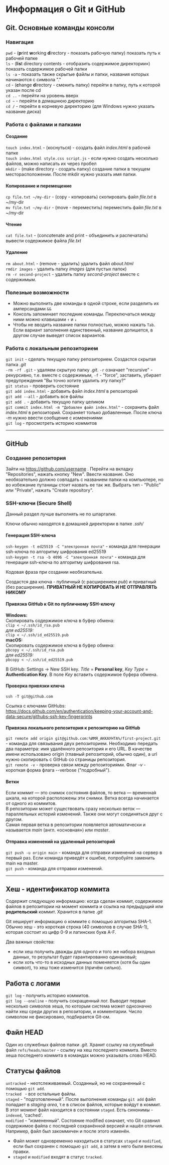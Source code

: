 # Информация о Git и GitHub

## Git. Основные команды консоли

### Навигация

`pwd` - (**p**rint **w**orking **d**irectory - показать рабочую папку) показать путь к рабочей папке <br>
`ls` - (**l**i**s**t directory contents - отобразить содержимое директории») показать содержимое рабочей папки <br>
`ls -a` - показать также скрытые файлы и папки, названия которых начинаются с символа "." <br>
`cd` - (**c**hange **d**irectory - сменить папку) перейти в папку, путь к которой указан после cd <br>
`cd ..` - перейти на уровень вверх <br>
`cd ~` - перейти в домашнюю директорию <br>
`cd /` - перейти в корневую директорию (для Windows нужно указать название диска) <br>

### Работа с файлами и папками

#### Создание

`touch index.html` - (коснуться) - создать файл *index.html* в рабочей папке <br>
`touch index.html style.css script.js` - если нужно создать несколько файлов, можно написать их через пробел <br>
`mkdir` - (make directory - создать папку) создание папки в текущем месторасположении. После mkdir нужно указать имя папки. <br>

#### Копирование и перемещение

`cp file.txt ~/my-dir` - (copy - копировать) скопировать файл *file.txt* в ~/my-dir <br>
`mv file.txt ~/my-dir` - (move - переместить) переместить файл *file.txt* в ~/my-dir <br>

#### Чтение

`cat file.txt` - (con*cat*enate and print - объединить и распечатать) вывести содержимое файла *file.txt* <br>

#### Удаление

`rm about.html` - (remove - удалить) удалить файл *about.html* <br>
`rmdir images` - удалить папку *images* (для пустых папок) <br>
`rm -r second-project` - удалить папку *second-project* вместе с содержимым. <br>

### Полезные возможности

- Можно выполнить две команды в одной строке, если разделить их амперсандами `&&` <br>
- Консоль запоминает последние команды. Переключаться между ними можно клавишами `↑` и `↓` <br>
- Чтобы не вводить название папки полностью, можно нажать `Tab`. Если вариант заполнения единственный, название допишется, в другом случае выведет список вариантов. <br>

### Работа с локальным репозиторием

`git init` - сделать текущую папку репозиторием. Создастся скрытая папка *.git* <br>
`-rm -rf .git` - удаляем скрытую папку *.git*. `-r` означает "recursive" - рекурсивно, т.е. вместе с содержимым, `-f` - "force", заставить, убирает предупреждения "Вы точно хотите удалить эту папку?" <br>
`git status` - проверить состояние <br>
`git add index.html` - добавить файл *index.html* в репозиторий <br>
`git add --all` - добавить все файлы <br>
`git add .` - добавить текущую папку целиком <br>
`git commit index.html -m "Добавлен файл index.html"` - сохранить файл *index.html* в репозиторий. Сохраняет только добавленные. После ключа *-m* нужно ввести сообщение c изменениями <br>
`git log` - просмотреть историю коммитов <br>

---

## GitHub

### Создание репозитория

Зайти на https://github.com/username . Перейти на вкладку "Repositories", нажать кнопку "New". Ввести название. Оно необязательно должно совпадать с названием папки на компьютере, но во избежание путаницы стоит назвать ее так же. Выбрать тип - "Public" или "Private", нажать "Create repository".

### SSH-ключи (Secure Shell)

Данный раздел лучше выполнять не по шпаргалке. <br>

Ключи обычно находятся в домашней директории в папке *.ssh/* <br>

#### Генерация SSH-ключа

`ssh-keygen -t ed25519 -C "электронная почта"` - команда для генерации ssh-ключа по алгоритму шифрования ed25519 <br>
`ssh-keygen -t rsa -b 4096 -C "электронная почта"` - команда для генерации ssh-ключа по алгоритму шифрования rsa. <br>

Кодовая фраза при создании необязательна. <br>

Создастся два ключа - публичный (с расширением *pub*) и приватный (без расширения). **ПРИВАТНЫЙ НЕ КОПИРОВАТЬ И НЕ ОТПРАВЛЯТЬ НИКОМУ** <br>

#### Привязка GitHub к Git по публичному SSH-ключу
 
**Windows:** <br>
Cкопировать содержимое ключа в буфер обмена: <br>
` clip < ~/.ssh/id_rsa.pub `<br>
*для ed25519:* <br>
` clip < ~/.ssh/id_ed25519.pub  `<br>
**macOS:** <br>
Cкопировать содержимое ключа в буфер обмена: <br>
` pbcopy < ~/.ssh/id_rsa.pub `<br>
*для ed25519:* <br>
` pbcopy < ~/.ssh/id_ed25519.pub `<br>

В GitHub: Settings -> New SSH key. *Title* = **Personal key**, *Key Type* = **Authentication Key**. В поле *Key* вставить содержимое буфера обмена. <br>

#### Проверка привязки ключа

`ssh -T git@github.com ` <br>

Ссылка c ключами GitHubs: https://docs.github.com/en/authentication/keeping-your-account-and-data-secure/githubs-ssh-key-fingerprints

#### Привязка локального репозитория к репозиторию на GitHub

`git remote add origin git@github.com:%ИМЯ_АККАУНТА%/first-project.git` - команда для связывания двух репозиторием. Необходимо передать два параметра: имя удалённого репозитория и его URL. В качестве имени использовано origin (главный репозиторий, обычно один), а url нужно скопировать с GitHub со страницы репозитория. <br>
`git remote -v` - проверка связи между репозиториями. Флаг *-v*  - короткая форма флага --verbose ("подробный").

#### Ветки

Если коммит — это снимок состояния файлов, то ветка — временна́я шкала, на которой расположены эти снимки. Ветка всегда начинается от одного из коммитов. <br>
В репозитории может существовать сразу несколько веток — параллельных историй изменений. Также они могут соединяться друг с другом. <br>
Самая первая ветка в репозитории появляется автоматически и называется *main* (англ. «основная») или *master*. <br>

#### Отправка изменений на удаленный репозиторий

`git push -u origin main` - команда для отправки изменений на сервер в первый раз. Если команда приведёт к ошибке, попробуйте заменить main на master. <br>
`git push` - команда для отправки изменений.

---

## Хеш - идентификатор коммита

Содержит следующую информацию: когда сделан коммит, содержимое файлов в репозитории на момент коммита и ссылка на предыдущий или **родительский** коммит. Хранится в папке *.git* <br>

Git хеширует информацию о коммите с помощью алгоритма SHA-1. Обычно хеш - это короткая строка (40 символов в случае SHA-1), которая состоит из цифр 0-9 и латинских букв A-F. <br>

Два важных свойства: <br>

- если хеш получить дважды для одного и того же набора входных данных, то результат будет гарантированно одинаковый; <br>
- если хоть что-то в исходных данных поменяется (хотя бы один символ), то хеш тоже изменится (причём сильно). <br>

## Работа с логами

`git log` - получить историю коммитов. <br>
`git log --oneline` - получить сокращенный лог. Выводит первые несколько символов хеша, по которым система может однозначно найти хеш среди других в репозитории, и комментарии. Число символом не фиксировано, подбирается Git-ом. <br>

## Файл HEAD

Один из служебных файлов папки *.git*. Хранит ссылку на служебный файл `refs/heads/master` - ссылку на хеш последнего коммита. Вместо хеша последнего коммита в командах можно указывать слово HEAD.

## Статусы файлов

`untracked` - неотслеживаемый. Созданный, но не сохраненный с помощью `git add`. <br>
`tracked ` - все остальные файлы. <br>
`staged` - "подготовленный". После выполнения команды `git add` файл попадает в *staging area*, т.е в список файлов, которые войдут в коммит. В этот момент файл находится в состоянии `staged`. Есть синонимы - `indexed`, 'cached'. <br>
`modified` - "измененный". Состояние modified означает, что Git сравнил содержимое файла с последней сохранённой версией и нашёл отличия. Например, файл был закоммичен и после этого изменён. <br>

- Файл может одновременно находиться в статусах `staged` и `modified`, если был сохранен с помощью `git add`, а затем в него были внесены правки. <br>
- `staged` и `modified` входят в статус `tracked`.